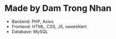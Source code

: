 # Made by Dam Trong Nhan
* Backend: PHP, Axios
* Frontend: HTML, CSS, JS, sweetAlert
* Database: MySQL
